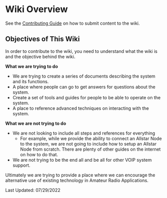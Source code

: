 # Wiki Overview

See the [Contributing Guide](https://hamsoverip.github.io/wiki/wiki/contributing/) on how to submit content to the wiki.

## Objectives of This Wiki

In order to contribute to the wiki, you need to understand what the wiki is and the objective behind the wiki.

**What we are trying to do**

* We are trying to create a series of documents describing the system and its functions.
* A place where people can go to get answers for questions about the system.
* Create a set of tools and guides for people to be able to operate on the system.
* A place to reference advanced techniques on interacting with the system.

**What we are not trying to do**

* We are not looking to include all steps and references for everything
    * For example, while we provide the ability to connect an Allstar Node to the system, we are not going to include how to setup an Allstar Node from scratch. There are plenty of other guides on the internet on how to do that.
* We are not trying to be the end all and be all for other VOIP system support.

Ultimately we are trying to provide a place where we can encourage the alternative use of existing technology in Amateur Radio Applications.

Last Updated: 07/29/2022
